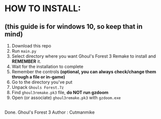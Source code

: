 # HOW TO INSTALL:
## (this guide is for windows 10, so keep that in mind)
1. Download this repo
2. Run `main.py`
3. Select directory where you want Ghoul's Forest 3 Remake to install and **REMEMBER** it.
4. Wait for the installation to complete
5. Remember the controls **(optional, you can always check/change them through a file or in-game)**
6. Go to the directory you've put
7. Unpack `Ghouls Forest.7z`
8. Find `ghoul3remake.pk3` file, **do NOT run gzdoom**
9. Open (or associate) `ghoul3remake.pk3` with `gzdoom.exe`
<br>
Done.
Ghoul's Forest 3 Author : Cutmanmike
